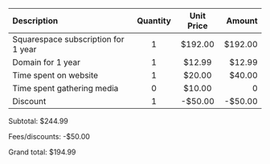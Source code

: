 | Description | Quantity | Unit Price | Amount |
| :--- | :----: | :----: | ---: |
| Squarespace subscription for 1 year | 1 | $192.00 | $192.00 |
| Domain for 1 year | 1 | $12.99 | $12.99 |
| Time spent on website | 1 | $20.00 | $40.00 |
| Time spent gathering media | 0 | $10.00 | 0 |
| Discount | 1 | -$50.00 | -$50.00|

Subtotal: $244.99

Fees/discounts: -$50.00

Grand total: $194.99
